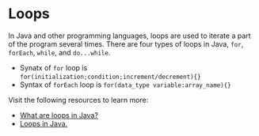 # Loops

In Java and other programming languages, loops are used to iterate a part of the program several times. There are four types of loops in Java, `for`, `forEach`, `while`, and `do...while`.

* Synatx of `for` loop is `for(initialization;condition;increment/decrement){}`
* Syntax of `forEach` loop is `for(data_type variable:array_name){}`


Visit the following resources to learn more:

- [What are loops in Java?](https://www.javatpoint.com/java-for-loop)
- [ Loops in Java.](https://www.programiz.com/java-programming/for-loop)
